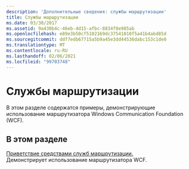 ```yaml
---
description: 'Дополнительные сведения: службы маршрутизации'
title: Службы маршрутизации
ms.date: 03/30/2017
ms.assetid: 9a430b4c-46eb-4d15-afbc-8834f0e985ab
ms.openlocfilehash: e89e3b50cf5102169dc37541010f5a41b4abd85d
ms.sourcegitcommit: ddf7edb67715a5b9a45e3dd44536dabc153c1de0
ms.translationtype: MT
ms.contentlocale: ru-RU
ms.lasthandoff: 02/06/2021
ms.locfileid: "99703748"
---
```

# <a name="routing-services"></a>Службы маршрутизации

В этом разделе содержатся примеры, демонстрирующие использование маршрутизатора Windows Communication Foundation (WCF).  
  
## <a name="in-this-section"></a>В этом разделе  

 [Приветствие средствами служб маршрутизации.](hello-world-with-the-routing-service.md)  
 Демонстрирует использование маршрутизатора WCF.
